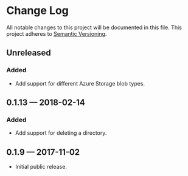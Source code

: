 # Change Log
	
All notable changes to this project will be documented in this file.
This project adheres to [Semantic Versioning](http://semver.org/).

## Unreleased

### Added

- Add support for different Azure Storage blob types.

## 0.1.13 — 2018-02-14

### Added

- Add support for deleting a directory.

## 0.1.9 — 2017-11-02

- Initial public release.
